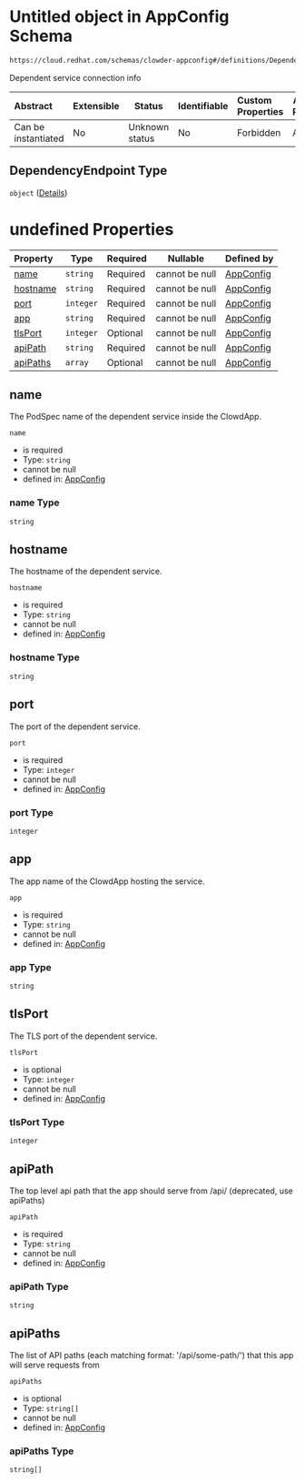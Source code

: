 # Untitled object in AppConfig Schema

```txt
https://cloud.redhat.com/schemas/clowder-appconfig#/definitions/DependencyEndpoint
```

Dependent service connection info


| Abstract            | Extensible | Status         | Identifiable | Custom Properties | Additional Properties | Access Restrictions | Defined In                                                    |
| :------------------ | ---------- | -------------- | ------------ | :---------------- | --------------------- | ------------------- | ------------------------------------------------------------- |
| Can be instantiated | No         | Unknown status | No           | Forbidden         | Allowed               | none                | [schema.json\*](../../out/schema.json "open original schema") |

## DependencyEndpoint Type

`object` ([Details](schema-definitions-dependencyendpoint.md))

# undefined Properties

| Property              | Type      | Required | Nullable       | Defined by                                                                                                                                                                              |
| :-------------------- | --------- | -------- | -------------- | :-------------------------------------------------------------------------------------------------------------------------------------------------------------------------------------- |
| [name](#name)         | `string`  | Required | cannot be null | [AppConfig](schema-definitions-dependencyendpoint-properties-name.md "https&#x3A;//cloud.redhat.com/schemas/clowder-appconfig#/definitions/DependencyEndpoint/properties/name")         |
| [hostname](#hostname) | `string`  | Required | cannot be null | [AppConfig](schema-definitions-dependencyendpoint-properties-hostname.md "https&#x3A;//cloud.redhat.com/schemas/clowder-appconfig#/definitions/DependencyEndpoint/properties/hostname") |
| [port](#port)         | `integer` | Required | cannot be null | [AppConfig](schema-definitions-dependencyendpoint-properties-port.md "https&#x3A;//cloud.redhat.com/schemas/clowder-appconfig#/definitions/DependencyEndpoint/properties/port")         |
| [app](#app)           | `string`  | Required | cannot be null | [AppConfig](schema-definitions-dependencyendpoint-properties-app.md "https&#x3A;//cloud.redhat.com/schemas/clowder-appconfig#/definitions/DependencyEndpoint/properties/app")           |
| [tlsPort](#tlsport)   | `integer` | Optional | cannot be null | [AppConfig](schema-definitions-dependencyendpoint-properties-tlsport.md "https&#x3A;//cloud.redhat.com/schemas/clowder-appconfig#/definitions/DependencyEndpoint/properties/tlsPort")   |
| [apiPath](#apipath)   | `string`  | Required | cannot be null | [AppConfig](schema-definitions-dependencyendpoint-properties-apipath.md "https&#x3A;//cloud.redhat.com/schemas/clowder-appconfig#/definitions/DependencyEndpoint/properties/apiPath")   |
| [apiPaths](#apipaths) | `array`   | Optional | cannot be null | [AppConfig](schema-definitions-dependencyendpoint-properties-apipaths.md "https&#x3A;//cloud.redhat.com/schemas/clowder-appconfig#/definitions/DependencyEndpoint/properties/apiPaths") |

## name

The PodSpec name of the dependent service inside the ClowdApp.


`name`

-   is required
-   Type: `string`
-   cannot be null
-   defined in: [AppConfig](schema-definitions-dependencyendpoint-properties-name.md "https&#x3A;//cloud.redhat.com/schemas/clowder-appconfig#/definitions/DependencyEndpoint/properties/name")

### name Type

`string`

## hostname

The hostname of the dependent service.


`hostname`

-   is required
-   Type: `string`
-   cannot be null
-   defined in: [AppConfig](schema-definitions-dependencyendpoint-properties-hostname.md "https&#x3A;//cloud.redhat.com/schemas/clowder-appconfig#/definitions/DependencyEndpoint/properties/hostname")

### hostname Type

`string`

## port

The port of the dependent service.


`port`

-   is required
-   Type: `integer`
-   cannot be null
-   defined in: [AppConfig](schema-definitions-dependencyendpoint-properties-port.md "https&#x3A;//cloud.redhat.com/schemas/clowder-appconfig#/definitions/DependencyEndpoint/properties/port")

### port Type

`integer`

## app

The app name of the ClowdApp hosting the service.


`app`

-   is required
-   Type: `string`
-   cannot be null
-   defined in: [AppConfig](schema-definitions-dependencyendpoint-properties-app.md "https&#x3A;//cloud.redhat.com/schemas/clowder-appconfig#/definitions/DependencyEndpoint/properties/app")

### app Type

`string`

## tlsPort

The TLS port of the dependent service.


`tlsPort`

-   is optional
-   Type: `integer`
-   cannot be null
-   defined in: [AppConfig](schema-definitions-dependencyendpoint-properties-tlsport.md "https&#x3A;//cloud.redhat.com/schemas/clowder-appconfig#/definitions/DependencyEndpoint/properties/tlsPort")

### tlsPort Type

`integer`

## apiPath

The top level api path that the app should serve from /api/<apiPath> (deprecated, use apiPaths)


`apiPath`

-   is required
-   Type: `string`
-   cannot be null
-   defined in: [AppConfig](schema-definitions-dependencyendpoint-properties-apipath.md "https&#x3A;//cloud.redhat.com/schemas/clowder-appconfig#/definitions/DependencyEndpoint/properties/apiPath")

### apiPath Type

`string`

## apiPaths

The list of API paths (each matching format: '/api/some-path/') that this app will serve requests from


`apiPaths`

-   is optional
-   Type: `string[]`
-   cannot be null
-   defined in: [AppConfig](schema-definitions-dependencyendpoint-properties-apipaths.md "https&#x3A;//cloud.redhat.com/schemas/clowder-appconfig#/definitions/DependencyEndpoint/properties/apiPaths")

### apiPaths Type

`string[]`
